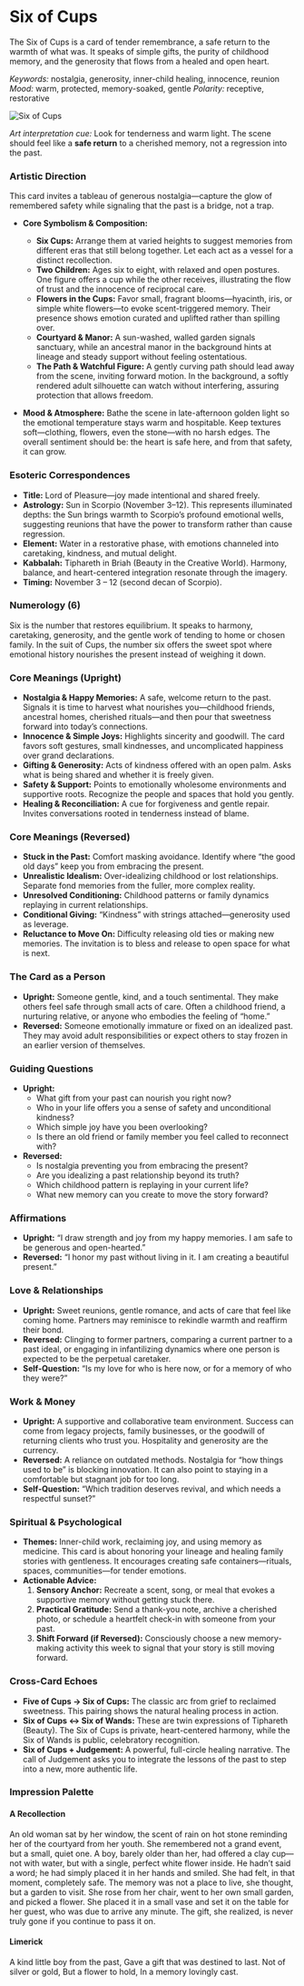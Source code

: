 # Six of Cups

The Six of Cups is a card of tender remembrance, a safe return to the warmth of what was. It speaks of simple gifts, the purity of childhood memory, and the generosity that flows from a healed and open heart.

*Keywords:* nostalgia, generosity, inner-child healing, innocence, reunion
*Mood:* warm, protected, memory-soaked, gentle
*Polarity:* receptive, restorative

![Six of Cups](cups_06.jpg)

*Art interpretation cue:* Look for tenderness and warm light. The scene should feel like a **safe return** to a cherished memory, not a regression into the past.

### Artistic Direction

This card invites a tableau of generous nostalgia—capture the glow of remembered safety while signaling that the past is a bridge, not a trap.

*   **Core Symbolism & Composition:**
    *   **Six Cups:** Arrange them at varied heights to suggest memories from different eras that still belong together. Let each act as a vessel for a distinct recollection.
    *   **Two Children:** Ages six to eight, with relaxed and open postures. One figure offers a cup while the other receives, illustrating the flow of trust and the innocence of reciprocal care.
    *   **Flowers in the Cups:** Favor small, fragrant blooms—hyacinth, iris, or simple white flowers—to evoke scent-triggered memory. Their presence shows emotion curated and uplifted rather than spilling over.
    *   **Courtyard & Manor:** A sun-washed, walled garden signals sanctuary, while an ancestral manor in the background hints at lineage and steady support without feeling ostentatious.
    *   **The Path & Watchful Figure:** A gently curving path should lead away from the scene, inviting forward motion. In the background, a softly rendered adult silhouette can watch without interfering, assuring protection that allows freedom.

*   **Mood & Atmosphere:**
    Bathe the scene in late-afternoon golden light so the emotional temperature stays warm and hospitable. Keep textures soft—clothing, flowers, even the stone—with no harsh edges. The overall sentiment should be: the heart is safe here, and from that safety, it can grow.

### Esoteric Correspondences

*   **Title:** Lord of Pleasure—joy made intentional and shared freely.
*   **Astrology:** Sun in Scorpio (November 3–12). This represents illuminated depths: the Sun brings warmth to Scorpio’s profound emotional wells, suggesting reunions that have the power to transform rather than cause regression.
*   **Element:** Water in a restorative phase, with emotions channeled into caretaking, kindness, and mutual delight.
*   **Kabbalah:** Tiphareth in Briah (Beauty in the Creative World). Harmony, balance, and heart-centered integration resonate through the imagery.
*   **Timing:** November 3 – 12 (second decan of Scorpio).

### Numerology (6)

Six is the number that restores equilibrium. It speaks to harmony, caretaking, generosity, and the gentle work of tending to home or chosen family. In the suit of Cups, the number six offers the sweet spot where emotional history nourishes the present instead of weighing it down.

### Core Meanings (Upright)

*   **Nostalgia & Happy Memories:** A safe, welcome return to the past. Signals it is time to harvest what nourishes you—childhood friends, ancestral homes, cherished rituals—and then pour that sweetness forward into today’s connections.
*   **Innocence & Simple Joys:** Highlights sincerity and goodwill. The card favors soft gestures, small kindnesses, and uncomplicated happiness over grand declarations.
*   **Gifting & Generosity:** Acts of kindness offered with an open palm. Asks what is being shared and whether it is freely given.
*   **Safety & Support:** Points to emotionally wholesome environments and supportive roots. Recognize the people and spaces that hold you gently.
*   **Healing & Reconciliation:** A cue for forgiveness and gentle repair. Invites conversations rooted in tenderness instead of blame.

### Core Meanings (Reversed)

*   **Stuck in the Past:** Comfort masking avoidance. Identify where “the good old days” keep you from embracing the present.
*   **Unrealistic Idealism:** Over-idealizing childhood or lost relationships. Separate fond memories from the fuller, more complex reality.
*   **Unresolved Conditioning:** Childhood patterns or family dynamics replaying in current relationships.
*   **Conditional Giving:** “Kindness” with strings attached—generosity used as leverage.
*   **Reluctance to Move On:** Difficulty releasing old ties or making new memories. The invitation is to bless and release to open space for what is next.

### The Card as a Person

*   **Upright:** Someone gentle, kind, and a touch sentimental. They make others feel safe through small acts of care. Often a childhood friend, a nurturing relative, or anyone who embodies the feeling of “home.”
*   **Reversed:** Someone emotionally immature or fixed on an idealized past. They may avoid adult responsibilities or expect others to stay frozen in an earlier version of themselves.

### Guiding Questions

*   **Upright:**
    *   What gift from your past can nourish you right now?
    *   Who in your life offers you a sense of safety and unconditional kindness?
    *   Which simple joy have you been overlooking?
    *   Is there an old friend or family member you feel called to reconnect with?
*   **Reversed:**
    *   Is nostalgia preventing you from embracing the present?
    *   Are you idealizing a past relationship beyond its truth?
    *   Which childhood pattern is replaying in your current life?
    *   What new memory can you create to move the story forward?

### Affirmations

*   **Upright:** “I draw strength and joy from my happy memories. I am safe to be generous and open-hearted.”
*   **Reversed:** “I honor my past without living in it. I am creating a beautiful present.”

### Love & Relationships

*   **Upright:** Sweet reunions, gentle romance, and acts of care that feel like coming home. Partners may reminisce to rekindle warmth and reaffirm their bond.
*   **Reversed:** Clinging to former partners, comparing a current partner to a past ideal, or engaging in infantilizing dynamics where one person is expected to be the perpetual caretaker.
*   **Self-Question:** “Is my love for who is here now, or for a memory of who they were?”

### Work & Money

*   **Upright:** A supportive and collaborative team environment. Success can come from legacy projects, family businesses, or the goodwill of returning clients who trust you. Hospitality and generosity are the currency.
*   **Reversed:** A reliance on outdated methods. Nostalgia for “how things used to be” is blocking innovation. It can also point to staying in a comfortable but stagnant job for too long.
*   **Self-Question:** “Which tradition deserves revival, and which needs a respectful sunset?”

### Spiritual & Psychological

*   **Themes:** Inner-child work, reclaiming joy, and using memory as medicine. This card is about honoring your lineage and healing family stories with gentleness. It encourages creating safe containers—rituals, spaces, communities—for tender emotions.
*   **Actionable Advice:**
    1.  **Sensory Anchor:** Recreate a scent, song, or meal that evokes a supportive memory without getting stuck there.
    2.  **Practical Gratitude:** Send a thank-you note, archive a cherished photo, or schedule a heartfelt check-in with someone from your past.
    3.  **Shift Forward (if Reversed):** Consciously choose a new memory-making activity this week to signal that your story is still moving forward.

### Cross-Card Echoes

*   **Five of Cups → Six of Cups:** The classic arc from grief to reclaimed sweetness. This pairing shows the natural healing process in action.
*   **Six of Cups ↔ Six of Wands:** These are twin expressions of Tiphareth (Beauty). The Six of Cups is private, heart-centered harmony, while the Six of Wands is public, celebratory recognition.
*   **Six of Cups + Judgement:** A powerful, full-circle healing narrative. The call of Judgement asks you to integrate the lessons of the past to step into a new, more authentic life.

### Impression Palette

#### A Recollection

An old woman sat by her window, the scent of rain on hot stone reminding her of the courtyard from her youth. She remembered not a grand event, but a small, quiet one. A boy, barely older than her, had offered a clay cup—not with water, but with a single, perfect white flower inside. He hadn’t said a word; he had simply placed it in her hands and smiled. She had felt, in that moment, completely safe. The memory was not a place to live, she thought, but a garden to visit. She rose from her chair, went to her own small garden, and picked a flower. She placed it in a small vase and set it on the table for her guest, who was due to arrive any minute. The gift, she realized, is never truly gone if you continue to pass it on.

#### Limerick

A kind little boy from the past,
Gave a gift that was destined to last.
Not of silver or gold,
But a flower to hold,
In a memory lovingly cast.
